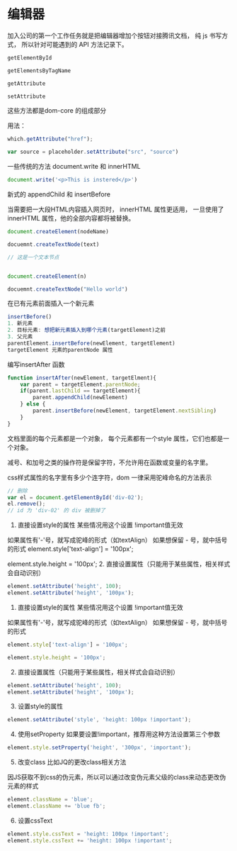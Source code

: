 # 编辑器

加入公司的第一个工作任务就是把编辑器增加个按钮对接腾讯文档， 纯 js 书写方式， 所以针对可能遇到的 API 方法记录下。

```js
getElementById

getElementsByTagName

getAttribute

setAttribute
```
这些方法都是dom-core 的组成部分

用法：
```js
which.getAttribute("href");

var source = placeholder.setAttribute("src", "source")

```

一些传统的方法 document.write 和 innerHTML

```js
document.write('<p>This is instered</p>')


```


新式的 appendChild 和  insertBefore


当需要把一大段HTML内容插入网页时， innerHTML 属性更适用， 一旦使用了innerHTML 属性，他的全部内容都将被替换。

```js
document.createElement(nodeName)

docuemnt.createTextNode(text)

// 这是一个文本节点

```

```js

document.createElement(n)

docuemnt.createTextNode("Hello world")


```

在已有元素前面插入一个新元素

```js
insertBefore()
1. 新元素
2. 目标元素: 想把新元素插入到哪个元素(targetElement)之前
3. 父元素
parentElement.insertBefore(newElement, targetElement)
targetElement 元素的parentNode 属性

```

编写insertAfter 函数

```js
function insertAfter(newElement, targetElment){
    var parent = targetElement.parentNode;
    if(parent.lastChild == targetElement){
        parent.appendChild(newElement)
    } else {
        parent.insertBefore(newElement, targetElement.nextSibling)
    }
}


```

文档里面的每个元素都是一个对象， 每个元素都有一个style 属性，它们也都是一个对象。

减号、和加号之类的操作符是保留字符，不允许用在函数或变量的名字里。

css样式属性的名字里有多少个连字符，dom 一律采用驼峰命名的方法表示

```js
// 删除
var el = document.getElementById('div-02');
el.remove();
// id 为 'div-02' 的 div 被删掉了


```

1. 直接设置style的属性  某些情况用这个设置 !important值无效

如果属性有'-'号，就写成驼峰的形式（如textAlign）  如果想保留 - 号，就中括号的形式  element.style['text-align'] = '100px';

element.style.height = '100px';
2. 直接设置属性（只能用于某些属性，相关样式会自动识别）
```js
element.setAttribute('height', 100);
element.setAttribute('height', '100px');
```



1. 直接设置style的属性  某些情况用这个设置 !important值无效

如果属性有'-'号，就写成驼峰的形式（如textAlign）  如果想保留 - 号，就中括号的形式 
```js
element.style['text-align'] = '100px';

element.style.height = '100px';
```
2. 直接设置属性（只能用于某些属性，相关样式会自动识别）

```js
element.setAttribute('height', 100);
element.setAttribute('height', '100px');
```

3. 设置style的属性
```js
element.setAttribute('style', 'height: 100px !important');

```
4. 使用setProperty  如果要设置!important，推荐用这种方法设置第三个参数
```js
element.style.setProperty('height', '300px', 'important');
```
5. 改变class   比如JQ的更改class相关方法

因JS获取不到css的伪元素，所以可以通过改变伪元素父级的class来动态更改伪元素的样式
```js
element.className = 'blue';
element.className += 'blue fb';
```
6. 设置cssText
```js
element.style.cssText = 'height: 100px !important';
element.style.cssText += 'height: 100px !important';
```

















